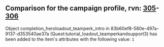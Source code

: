 ## Comparison for the campaign profile, rvn: [305](https://github.com/PRO100KatYT/FortniteProfileRevisions/tree/main/profiles/campaign/305%20campaign.json)-[306](https://github.com/PRO100KatYT/FortniteProfileRevisions/tree/main/profiles/campaign/306%20campaign.json)

Object completion_heroloadout_teamperk_intro in 83b60ef8-580e-497a-9137-d353540ae37a (Quest:tutorial_loadout_teamperkandsupport3) has been added to the item's attributes with the following value: `1`
<br><br>
